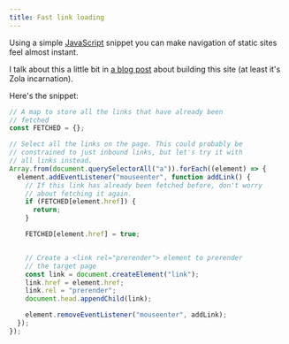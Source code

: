 ```yaml
---
title: Fast link loading
---
```


Using a simple [JavaScript] snippet you can make navigation of static sites feel almost instant.

I talk about this a little bit in [a blog post][bfss] about building this site (at least it's Zola incarnation).

Here's the snippet:

```js
// A map to store all the links that have already been
// fetched
const FETCHED = {};

// Select all the links on the page. This could probably be
// constrained to just inbound links, but let's try it with
// all links instead.
Array.from(document.querySelectorAll("a")).forEach((element) => {
  element.addEventListener("mouseenter", function addLink() {
    // If this link has already been fetched before, don't worry
    // about fetching it again.
    if (FETCHED[element.href]) {
      return;
    }

    FETCHED[element.href] = true;


    // Create a <link rel="prerender"> element to prerender
    // the target page
    const link = document.createElement("link");
    link.href = element.href;
    link.rel = "prerender";
    document.head.appendChild(link);

    element.removeEventListener("mouseenter", addLink);
  });
});
```

[bfss]: ../blog/creating-a-blazingly-fast-blog-without-js-or-gatsby/index.md
[JavaScript]: ./javascript/_index.md
